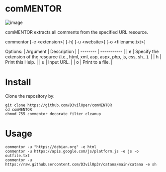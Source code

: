 # comMENTOR

![image](https://user-images.githubusercontent.com/83867734/193436315-523c0d1f-5b05-4240-981f-09e6145728d6.png)

comMENTOR extracts all comments from the specified URL resource.

commentor [-e \<extension\>] [-h] [-u \<website\>] [-o <filename.txt>]

Options:
| Argument | Description |
| -------- | ----------- |
| e | Specify the extension of the resource (i.e., html, xml, asp, aspx, php, js, css, sh...). |
| h | Print this Help. |
| u | Input URL. |
| o | Print to a file. |

# Install

Clone the repository by:

```
git clone https://github.com/D3vil0per/comMENTOR
cd comMENTOR
chmod 755 commentor decorate filter cleanup
```

# Usage

```
commentor -u "https://debian.org" -e html
commentor -u https://apis.google.com/js/platform.js -e js -o outfile.txt
commentor -u https://raw.githubusercontent.com/D3vil0p3r/catana/main/catana -e sh
```
